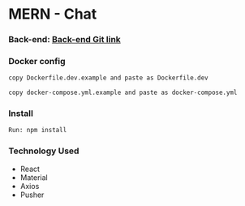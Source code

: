 # MERN - Chat

### Back-end: [Back-end Git link](https://github.com/NazemMahmud/mern-chat-front)

### Docker config
```bash
copy Dockerfile.dev.example and paste as Dockerfile.dev 
```

```bash
copy docker-compose.yml.example and paste as docker-compose.yml 
```

### Install
```bash
Run: npm install 
```

### Technology Used
- React
- Material
- Axios
- Pusher
